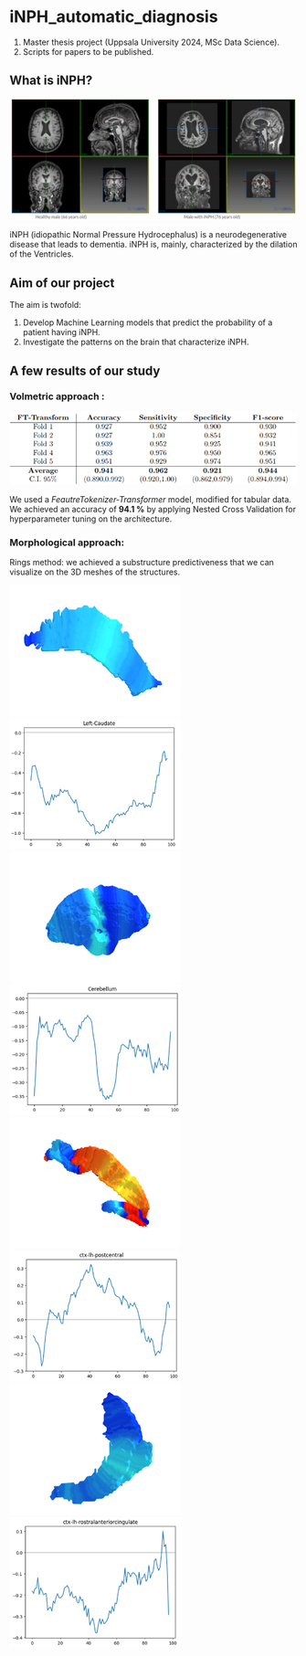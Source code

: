 # iNPH_automatic_diagnosis
1) Master thesis project (Uppsala University 2024, MSc Data Science).
2) Scripts for papers to be published.

## What is iNPH?
![healthy vs iNPH](./images/healthy_vs_iNPH.png)

iNPH (idiopathic Normal Pressure Hydrocephalus) is a neurodegenerative disease that leads to dementia. iNPH is, mainly, characterized by the dilation of the Ventricles.

## Aim of our project

The aim is twofold:

1) Develop Machine Learning models that predict the probability of a patient having iNPH.
2) Investigate the patterns on the brain that characterize iNPH.

## A few results of our study

### Volmetric approach :
![ftt folds](./images/FTTncv.png)

We used a *FeautreTokenizer-Transformer* model, modified for tabular data. We achieved an accuracy of **94.1 %** by applying Nested Cross Validation for hyperparameter tuning on the architecture.

### Morphological approach:

Rings method: we achieved a substructure predictiveness that we can visualize on the 3D meshes of the structures.

<div>
  <img src="./images/rm-caudate.png" alt="caudate" width="300" style="margin-right: 10px;" />
  <img src="./images/rm-caudate-separation.png" alt="caudate separation" width="300" />
</div>

<div>
  <img src="./images/rm-cerebellum.png" alt="caudate" width="300" style="margin-right: 10px;" />
  <img src="./images/rm-cerebellum-separation.png" alt="caudate separation" width="300" />
</div>

<div>
  <img src="./images/rm-postcentral.png" alt="caudate" width="300" style="margin-right: 10px;" />
  <img src="./images/rm-postcentral-separation.png" alt="caudate separation" width="300" />
</div>

<div>
  <img src="./images/rm-rostral.png" alt="caudate" width="300" style="margin-right: 10px;" />
  <img src="./images/rm-rostral-separation.png" alt="caudate separation" width="300" />
</div>
